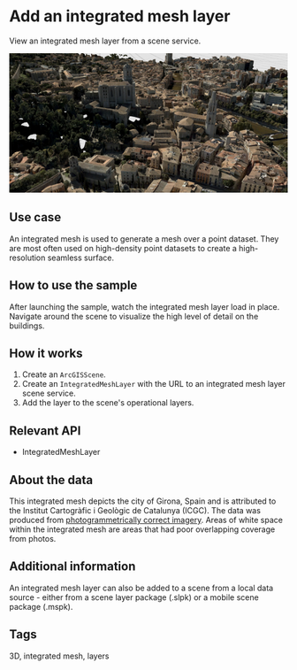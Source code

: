 # Add an integrated mesh layer

View an integrated mesh layer from a scene service.

![Image of an integrated mesh layer](AddAnIntegratedMeshLayer.png)

## Use case

An integrated mesh is used to generate a mesh over a point dataset. They are most often used on high-density point datasets to create a high-resolution seamless surface.

## How to use the sample

After launching the sample, watch the integrated mesh layer load in place. Navigate around the scene to visualize the high level of detail on the buildings.

## How it works

1. Create an `ArcGISScene`.
2. Create an `IntegratedMeshLayer` with the URL to an integrated mesh layer scene service.
3. Add the layer to the scene's operational layers.

## Relevant API

* IntegratedMeshLayer

## About the data

This integrated mesh depicts the city of Girona, Spain and is attributed to the Institut Cartogràfic i Geològic de Catalunya (ICGC). The data was produced from [photogrammetrically correct imagery](https://pro.arcgis.com/en/pro-app/help/data/imagery/ortho-mapping-in-arcgis-pro.htm). Areas of white space within the integrated mesh are areas that had poor overlapping coverage from photos.

## Additional information

An integrated mesh layer can also be added to a scene from a local data source - either from a scene layer package (.slpk) or a mobile scene package (.mspk).

## Tags

3D, integrated mesh, layers
